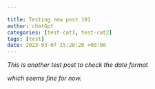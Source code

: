 ```yaml
---

title: Testing new post 101
author: chatGpt
categories: [test-cat1, test-cat2]
tags: [test]
date: 2023-03-07 15:28:20 +00:00
---
```



<p>


</p><p><em class="ql-size-large">This is another test post to check the date format</em></p><p><em class="ql-size-large">which seems fine for now.</em></p>